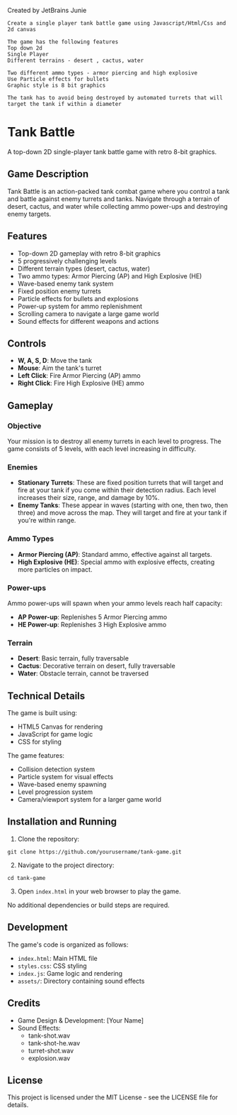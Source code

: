 Created by JetBrains Junie

```text
Create a single player tank battle game using Javascript/Html/Css and 2d canvas 

The game has the following features
Top down 2d
Single Player
Different terrains - desert , cactus, water

Two different ammo types - armor piercing and high explosive
Use Particle effects for bullets
Graphic style is 8 bit graphics

The tank has to avoid being destroyed by automated turrets that will target the tank if within a diameter
```

# Tank Battle

A top-down 2D single-player tank battle game with retro 8-bit graphics.

## Game Description

Tank Battle is an action-packed tank combat game where you control a tank and battle against enemy turrets and tanks.
Navigate through a terrain of desert, cactus, and water while collecting ammo power-ups and destroying enemy targets.

## Features

- Top-down 2D gameplay with retro 8-bit graphics
- 5 progressively challenging levels
- Different terrain types (desert, cactus, water)
- Two ammo types: Armor Piercing (AP) and High Explosive (HE)
- Wave-based enemy tank system
- Fixed position enemy turrets
- Particle effects for bullets and explosions
- Power-up system for ammo replenishment
- Scrolling camera to navigate a large game world
- Sound effects for different weapons and actions

## Controls

- **W, A, S, D**: Move the tank
- **Mouse**: Aim the tank's turret
- **Left Click**: Fire Armor Piercing (AP) ammo
- **Right Click**: Fire High Explosive (HE) ammo

## Gameplay

### Objective
Your mission is to destroy all enemy turrets in each level to progress. The game consists of 5 levels, with each level increasing in difficulty.

### Enemies
- **Stationary Turrets**: These are fixed position turrets that will target and fire at your tank if you come within their detection radius. Each level increases their size, range, and damage by 10%.
- **Enemy Tanks**: These appear in waves (starting with one, then two, then three) and move across the map. They will target and fire at your tank if you're within range.

### Ammo Types
- **Armor Piercing (AP)**: Standard ammo, effective against all targets.
- **High Explosive (HE)**: Special ammo with explosive effects, creating more particles on impact.

### Power-ups
Ammo power-ups will spawn when your ammo levels reach half capacity:
- **AP Power-up**: Replenishes 5 Armor Piercing ammo
- **HE Power-up**: Replenishes 3 High Explosive ammo

### Terrain
- **Desert**: Basic terrain, fully traversable
- **Cactus**: Decorative terrain on desert, fully traversable
- **Water**: Obstacle terrain, cannot be traversed

## Technical Details

The game is built using:
- HTML5 Canvas for rendering
- JavaScript for game logic
- CSS for styling

The game features:
- Collision detection system
- Particle system for visual effects
- Wave-based enemy spawning
- Level progression system
- Camera/viewport system for a larger game world

## Installation and Running

1. Clone the repository:
```
git clone https://github.com/yourusername/tank-game.git
```

2. Navigate to the project directory:
```
cd tank-game
```

3. Open `index.html` in your web browser to play the game.

No additional dependencies or build steps are required.

## Development

The game's code is organized as follows:
- `index.html`: Main HTML file
- `styles.css`: CSS styling
- `index.js`: Game logic and rendering
- `assets/`: Directory containing sound effects

## Credits

- Game Design & Development: [Your Name]
- Sound Effects: 
  - tank-shot.wav
  - tank-shot-he.wav
  - turret-shot.wav
  - explosion.wav

## License

This project is licensed under the MIT License - see the LICENSE file for details.

